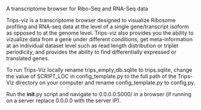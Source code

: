 A transcriptome browser for Ribo-Seq and RNA-Seq data

Trips-viz is a transcriptome browser designed to visualize Ribosome profiling and RNA-seq data at the level of a single gene/transcript isoform as opposed to at the genome level. Trips-viz also provides you the ability to vizualize data from a gene under different conditions, get meta-information at an individual dataset level such as read length distribution or triplet periodicity, and provides the ability to find differentially expressed or translated genes.

To run Trips-Viz locally rename trips_empty_db.sqlite to trips.sqlite, change the value of SCRIPT_LOC in config_template.py to the full path of the Trips-Viz directory on your computer and rename config_template.py to config.py. 

Run the __init__.py script and navigate to 0.0.0.0:5000/ in a browser (if running on a server replace 0.0.0.0 with the server IP). 

